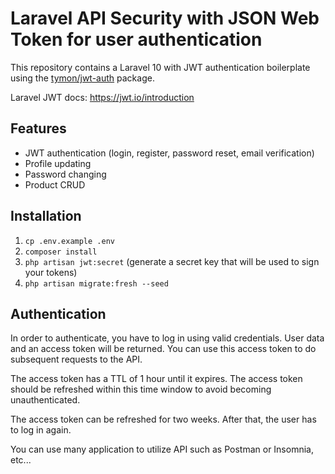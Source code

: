 # Laravel API Security with JSON Web Token for user authentication 

This repository contains a Laravel 10 with JWT authentication boilerplate
using the [tymon/jwt-auth](https://github.com/tymondesigns/jwt-auth) package.

Laravel JWT docs: https://jwt.io/introduction

## Features
- JWT authentication (login, register, password reset, email verification)
- Profile updating
- Password changing
- Product CRUD

## Installation

1. `cp .env.example .env`
2. `composer install`
3. `php artisan jwt:secret` (generate a secret key that will be used to sign your tokens)
4. `php artisan migrate:fresh --seed`

## Authentication

In order to authenticate, you have to log in using valid credentials. User data and an access token will be returned.
You can use this access token to do subsequent requests to the API.

The access token has a TTL of 1 hour until it expires. The access token should be refreshed within this time window to
avoid becoming unauthenticated.

The access token can be refreshed for two weeks. After that, the user has to log in again.

You can use many application to utilize API such as Postman or Insomnia, etc...
